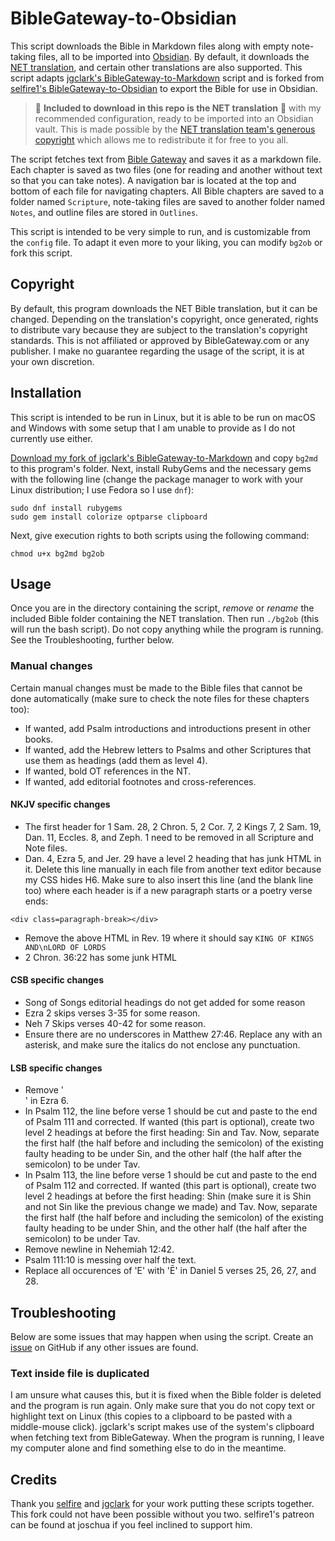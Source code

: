 # BibleGateway-to-Obsidian

This script downloads the Bible in Markdown files along with empty note-taking files, all to be imported into [Obsidian](https://obsidian.md/). By default, it downloads the [NET translation](https://www.biblegateway.com/versions/New-English-Translation-NET-Bible/), and certain other translations are also supported. This script adapts [jgclark's BibleGateway-to-Markdown](https://github.com/jgclark/BibleGateway-to-Markdown) script and is forked from [selfire1's BibleGateway-to-Obsidian](https://github.com/selfire1/BibleGateway-to-Obsidian) to export the Bible for use in Obsidian.

> 🌟 **Included to download in this repo is the NET translation** 🌟 with my recommended configuration, ready to be imported into an Obsidian vault. This is made possible by the [NET translation team's generous copyright](https://netbible.com/copyright/) which allows me to redistribute it for free to you all.

The script fetches text from [Bible Gateway](https://www.biblegateway.com/) and saves it as a markdown file. Each chapter is saved as two files (one for reading and another without text so that you can take notes). A navigation bar is located at the top and bottom of each file for navigating chapters. All Bible chapters are saved to a folder named `Scripture`, note-taking files are saved to another folder named `Notes`, and outline files are stored in `Outlines`.

This script is intended to be very simple to run, and is customizable from the `config` file. To adapt it even more to your liking, you can modify `bg2ob` or fork this script.

## Copyright

By default, this program downloads the NET Bible translation, but it can be changed. Depending on the translation's copyright, once generated, rights to distribute vary because they are subject to the translation's copyright standards. This is not affiliated or approved by BibleGateway.com or any publisher. I make no guarantee regarding the usage of the script, it is at your own discretion.

## Installation

This script is intended to be run in Linux, but it is able to be run on macOS and Windows with some setup that I am unable to provide as I do not currently use either.

[Download my fork of jgclark's BibleGateway-to-Markdown](https://github.com/prestonharberts/biblegateway-to-markdown) and copy `bg2md` to this program's folder. Next, install RubyGems and the necessary gems with the following line (change the package manager to work with your Linux distribution; I use Fedora so I use `dnf`):

```
sudo dnf install rubygems
sudo gem install colorize optparse clipboard
```

Next, give execution rights to both scripts using the following command:

```
chmod u+x bg2md bg2ob
```

## Usage

Once you are in the directory containing the script, *remove* or *rename* the included Bible folder containing the NET translation. Then run `./bg2ob` (this will run the bash script). Do not copy anything while the program is running. See the Troubleshooting, further below.

### Manual changes

Certain manual changes must be made to the Bible files that cannot be done automatically (make sure to check the note files for these chapters too):

- If wanted, add Psalm introductions and introductions present in other books.
- If wanted, add the Hebrew letters to Psalms and other Scriptures that use them as headings (add them as level 4).
- If wanted, bold OT references in the NT.
- If wanted, add editorial footnotes and cross-references.

#### NKJV specific changes

- The first header for 1 Sam. 28, 2 Chron. 5, 2 Cor. 7, 2 Kings 7, 2 Sam. 19, Dan. 11, Eccles. 8, and Zeph. 1 need to be removed in all Scripture and Note files.
- Dan. 4, Ezra 5, and Jer. 29 have a level 2 heading that has junk HTML in it. Delete this line manually in each file from another text editor because my CSS hides H6. Make sure to also insert this line (and the blank line too) where each header is if a new paragraph starts or a poetry verse ends:

```
<div class=paragraph-break></div>

```

- Remove the above HTML in Rev. 19 where it should say `KING OF KINGS AND\nLORD OF LORDS`
- 2 Chron. 36:22 has some junk HTML

#### CSB specific changes

- Song of Songs editorial headings do not get added for some reason
- Ezra 2 skips verses 3-35 for some reason.
- Neh 7 Skips verses 40-42 for some reason.
- Ensure there are no underscores in Matthew 27:46. Replace any with an asterisk, and make sure the italics do not enclose any punctuation.

#### LSB specific changes

- Remove '<div class ="left-1">' in Ezra 6.
- In Psalm 112, the line before verse 1 should be cut and paste to the end of Psalm 111 and corrected. If wanted (this part is optional), create two level 2 headings at before the first heading: Sin and Tav. Now, separate the first half (the half before and including the semicolon) of the existing faulty heading to be under Sin, and the other half (the half after the semicolon) to be under Tav.
- In Psalm 113, the line before verse 1 should be cut and paste to the end of Psalm 112 and corrected. If wanted (this part is optional), create two level 2 headings at before the first heading: Shin (make sure it is Shin and not Sin like the previous change we made) and Tav. Now, separate the first half (the half before and including the semicolon) of the existing faulty heading to be under Shin, and the other half (the half after the semicolon) to be under Tav.
- Remove newline in Nehemiah 12:42.
- Psalm 111:10 is messing over half the text.
- Replace all occurences of 'E' with 'Ē' in Daniel 5 verses 25, 26, 27, and 28.

## Troubleshooting

Below are some issues that may happen when using the script. Create an [issue](https://github.com/prestonharberts/biblegateway-to-obsidian/issues) on GitHub if any other issues are found.

### Text inside file is duplicated

I am unsure what causes this, but it is fixed when the Bible folder is deleted and the program is run again. Only make sure that you do not copy text or highlight text on Linux (this copies to a clipboard to be pasted with a middle-mouse click). jgclark's script makes use of the system's clipboard when fetching text from BibleGateway. When the program is running, I leave my computer alone and find something else to do in the meantime.

## Credits

Thank you [selfire](https://github.com/selfire1) and [jgclark](https://github.com/jgclark) for your work putting these scripts together. This fork could not have been possible without you two. selfire1's patreon can be found at joschua if you feel inclined to support him.

